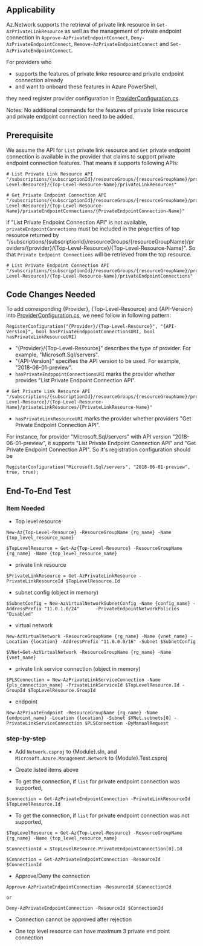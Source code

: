 ## Applicability
Az.Network supports the retrieval of private link resource in `Get-AzPrivateLinkResource` as well as the management of private endpoint connection in `Approve-AzPrivateEndpointConnect`, `Deny-AzPrivateEndpointConnect`, `Remove-AzPrivateEndpointConnect` and `Set-AzPrivateEndpointConnect`. 

For providers who 
- supports the features of private linke resource and private endpoint connection already
- and want to onboard these features in Azure PowerShell, 

they need register provider configuration in [ProviderConfiguration.cs](https://github.com/Azure/azure-powershell/blob/main/src/Network/Network/PrivateLinkService/PrivateLinkServiceProvider/ProviderConfiguration.cs#L12).

Notes: No additional commands for the features of private linke resource and private endpoint connection need to be added.

## Prerequisite
We assume the API for `List` private link resource and `Get` private endpoint connection is available in the provider that claims to support private endpoint connection features. That means it supports following APIs:

```
# List Private Link Resource API
"/subscriptions/{subscriptionId}/resourceGroups/{resourceGroupName}/providers/{provider}/{Top-Level-Resource}/{Top-Level-Resource-Name}/privateLinkResources"
```
```
# Get Private Endpoint Connection API
"/subscriptions/{subscriptionId}/resourceGroups/{resourceGroupName}/providers/{provider}/{Top-Level-Resource}/{Top-Level-Resource-Name}/privateEndpointConnections/{PrivateEndpointConnection-Name}"
```

if "List Private Endpoint Connection API" is not available, `privateEndpointConnections` must be included in the properties of top resource returned by 
"/subscriptions/{subscriptionId}/resourceGroups/{resourceGroupName}/providers/{provider}/{Top-Level-Resource}/{Top-Level-Resource-Name}". So that `Private Endpoint Connections` will be retrieved from the top resource.

```
# List Private Endpoint Connection API
"/subscriptions/{subscriptionId}/resourceGroups/{resourceGroupName}/providers/{provider}/{Top-Level-Resource}/{Top-Level-Resource-Name}/privateEndpointConnections"
```

## Code Changes Needed
To add corresponding {Provider}, {Top-Level-Resource} and {API-Version} into [ProviderConfiguration.cs](https://github.com/Azure/azure-powershell/blob/main/src/Network/Network/PrivateLinkService/PrivateLinkServiceProvider/ProviderConfiguration.cs#L12), we need follow 
in following pattern:
```
RegisterConfiguration("{Provider}/{Top-Level-Resource}", "{API-Version}", bool hasPrivateEndppointConnectionsURI, bool hasPrivateLinkResourceURI)
```
- "{Provider}/{Top-Level-Resource}" describes the type of provider. For example, "Microsoft.Sql/servers".
- "{API-Version}" specifies the API version to be used. For example, "2018-06-01-preview".
- `hasPrivateEndppointConnectionsURI` marks the provider whether provides "List Private Endpoint Connection API".
```
# Get Private Link Resource API
"/subscriptions/{subscriptionId}/resourceGroups/{resourceGroupName}/providers/{provider}/{Top-Level-Resource}/{Top-Level-Resource-Name}/privateLinkResources/{PrivateLinkResource-Name}"
```
- `hasPrivateLinkResourceURI` marks the provider whether providers "Get Private Endpoint Connection API".

For instance, for provider "Microsoft.Sql/servers" with API version "2018-06-01-preview", it supports "List Private Endpoint Connection API" and "Get Private Endpoint Connection API". So it's registration configuration should be
```
RegisterConfiguration("Microsoft.Sql/servers", "2018-06-01-preview", true, true);
```

## End-To-End Test

### Item Needed

+ Top level resource
```
New-Az{Top-Level-Resource} -ResourceGroupName {rg_name} -Name {top_level_resource_name}

$TopLevelResource = Get-Az{Top-Level-Resource} -ResourceGroupName {rg_name} -Name {top_level_resource_name}
```

+ private link resource
```
$PrivateLinkResource = Get-AzPrivateLinkResource -PrivateLinkResourceId $TopLevelResource.Id
```

+ subnet config (object in memory)
```
$SubnetConfig = New-AzVirtualNetworkSubnetConfig -Name {config_name} -AddressPrefix "11.0.1.0/24"      -PrivateEndpointNetworkPolicies "Disabled"
```

+ virtual network
```
New-AzVirtualNetwork -ResourceGroupName {rg_name} -Name {vnet_name} -Location {location} -AddressPrefix "11.0.0.0/16" -Subnet $SubnetConfig

$VNet=Get-AzVirtualNetwork -ResourceGroupName {rg_name} -Name {vnet_name}
```

+ private link service connection (object in memory)
```
$PLSConnection = New-AzPrivateLinkServiceConnection -Name {pls_connection_name} -PrivateLinkServiceId $TopLevelResource.Id -GroupId $TopLevelResource.GroupId
```

+ endpoint
```
New-AzPrivateEndpoint -ResourceGroupName {rg_name} -Name {endpoint_name} -Location {location} -Subnet $VNet.subnets[0] -PrivateLinkServiceConnection $PLSConnection -ByManualRequest
```

### step-by-step
* Add `Network.csproj` to {Module}.sln, and `Microsoft.Azure.Management.Network` to {Module}.Test.csproj

* Create listed items above

* To get the connection, if `list` for private endpoint connection was supported,
```
$connection = Get-AzPrivateEndpointConnection -PrivateLinkResourceId $TopLevelResource.Id
```

* To get the connection, if `list` for private endpoint connection was not supported,
```
$TopLevelResource = Get-Az{Top-Level-Resource} -ResourceGroupName {rg_name} -Name {top_level_resource_name}

$ConnectionId = $TopLevelResource.PrivateEndpointConnection[0].Id

$Connection = Get-AzPrivateEndpointConnection -ResourceId $ConnectionId
```

* Approve/Deny the connection
```
Approve-AzPrivateEndpointConnection -ResourceId $ConnectionId

or

Deny-AzPrivateEndpointConnection -ResourceId $ConnectionId
```

* Connection cannot be approved after rejection

* One top level resource can have maximum 3 private end point connection
